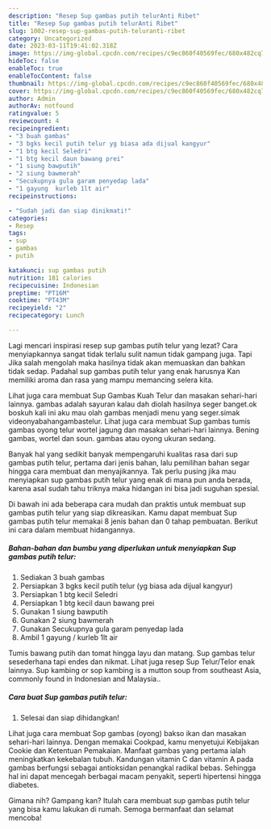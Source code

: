 ```yaml
---
description: "Resep Sup gambas putih telurAnti Ribet"
title: "Resep Sup gambas putih telurAnti Ribet"
slug: 1002-resep-sup-gambas-putih-teluranti-ribet
category: Uncategorized
date: 2023-03-11T19:41:02.318Z
image: https://img-global.cpcdn.com/recipes/c9ec860f40569fec/680x482cq70/sup-gambas-putih-telur-foto-resep-utama.jpg
hideToc: false
enableToc: true
enableTocContent: false
thumbnail: https://img-global.cpcdn.com/recipes/c9ec860f40569fec/680x482cq70/sup-gambas-putih-telur-foto-resep-utama.jpg
cover: https://img-global.cpcdn.com/recipes/c9ec860f40569fec/680x482cq70/sup-gambas-putih-telur-foto-resep-utama.jpg
author: Admin
authorAv: notfound
ratingvalue: 5
reviewcount: 4
recipeingredient:
- "3 buah gambas"
- "3 bgks kecil putih telur yg biasa ada dijual kangyur"
- "1 btg kecil Seledri"
- "1 btg kecil daun bawang prei"
- "1 siung bawputih"
- "2 siung bawmerah"
- "Secukupnya gula garam penyedap lada"
- "1 gayung  kurleb 1lt air"
recipeinstructions:

- "Sudah jadi dan siap dinikmati!"
categories:
- Resep
tags:
- sup
- gambas
- putih

katakunci: sup gambas putih 
nutrition: 181 calories
recipecuisine: Indonesian
preptime: "PT16M"
cooktime: "PT43M"
recipeyield: "2"
recipecategory: Lunch

---
```



Lagi mencari inspirasi resep sup gambas putih telur yang lezat? Cara menyiapkannya sangat tidak terlalu sulit namun tidak gampang juga. Tapi Jika salah mengolah maka hasilnya tidak akan memuaskan dan bahkan tidak sedap. Padahal sup gambas putih telur yang enak harusnya Kan memiliki aroma dan rasa yang mampu memancing selera kita.


Lihat juga cara membuat Sup Gambas Kuah Telur dan masakan sehari-hari lainnya. gambas adalah sayuran kalau dah diolah hasilnya seger banget.ok boskuh kali ini aku mau olah gambas menjadi menu yang seger.simak videonyabahangambastelur. Lihat juga cara membuat Sup gambas tumis gambas oyong telur wortel jagung dan masakan sehari-hari lainnya. Bening gambas, wortel dan soun. gambas atau oyong ukuran sedang.

Banyak hal yang sedikit banyak mempengaruhi kualitas rasa dari sup gambas putih telur, pertama dari jenis bahan, lalu pemilihan bahan segar hingga cara membuat dan menyajikannya. Tak perlu pusing jika mau menyiapkan sup gambas putih telur yang enak di mana pun anda berada, karena asal sudah tahu triknya maka hidangan ini bisa jadi suguhan spesial.


Di bawah ini ada beberapa cara mudah dan praktis untuk membuat sup gambas putih telur yang siap dikreasikan. Kamu dapat membuat Sup gambas putih telur memakai 8 jenis bahan dan 0 tahap pembuatan. Berikut ini cara dalam membuat hidangannya.

<!--inarticleads1-->

##### Bahan-bahan dan bumbu yang diperlukan untuk menyiapkan Sup gambas putih telur:

1. Sediakan 3 buah gambas
1. Persiapkan 3 bgks kecil putih telur (yg biasa ada dijual kangyur)
1. Persiapkan 1 btg kecil Seledri
1. Persiapkan 1 btg kecil daun bawang prei
1. Gunakan 1 siung bawputih
1. Gunakan 2 siung bawmerah
1. Gunakan Secukupnya gula garam penyedap lada
1. Ambil 1 gayung / kurleb 1lt air


Tumis bawang putih dan tomat hingga layu dan matang. Sup gambas telur sesederhana tapi endes dan nikmat. Lihat juga resep Sup Telur/Telor enak lainnya. Sup kambing or sop kambing is a mutton soup from southeast Asia, commonly found in Indonesian and Malaysia.. 

<!--inarticleads2-->

##### Cara buat Sup gambas putih telur:


1. Selesai dan siap dihidangkan!

Lihat juga cara membuat Sop gambas (oyong) bakso ikan dan masakan sehari-hari lainnya. Dengan memakai Cookpad, kamu menyetujui Kebijakan Cookie dan Ketentuan Pemakaian. Manfaat gambas yang pertama ialah meningkatkan kekebalan tubuh. Kandungan vitamin C dan vitamin A pada gambas berfungsi sebagai antioksidan penangkal radikal bebas. Sehingga hal ini dapat mencegah berbagai macam penyakit, seperti hipertensi hingga diabetes. 

Gimana nih? Gampang kan? Itulah cara membuat sup gambas putih telur yang bisa kamu lakukan di rumah. Semoga bermanfaat dan selamat mencoba!

